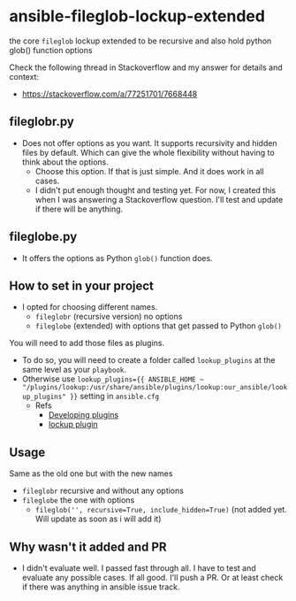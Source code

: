 # ansible-fileglob-lockup-extended
the core `fileglob` lockup extended to be recursive and also hold python glob() function options

Check the following thread in Stackoverflow and my answer for details and context:

- https://stackoverflow.com/a/77251701/7668448

## fileglobr.py

- Does not offer options as you want. It supports recursivity and hidden files by default. Which can give the whole flexibility without having to think about the options.
  - Choose this option. If that is just simple. And it does work in all cases.
  - I didn't put enough thought and testing yet. For now, I created this when I was answering a Stackoverflow question. I'll test and update if there will be anything.

## fileglobe.py

- It offers the options as Python `glob()` function does.

## How to set in your project
- I opted for choosing different names.
  - `fileglobr` (recursive version) no options
  - `fileglobe` (extended) with options  that get passed to Python `glob()`

You will need to add those files as plugins.
- To do so, you will need to create a folder called `lookup_plugins` at the same level as your `playbook`.
- Otherwise use `lookup_plugins={{ ANSIBLE_HOME ~ "/plugins/lookup:/usr/share/ansible/plugins/lookup:our_ansible/lookup_plugins" }}` setting in `ansible.cfg`
  - Refs
    - [Developing plugins](https://docs.ansible.com/ansible/latest/dev_guide/developing_plugins.html)
    - [lockup plugin](https://docs.ansible.com/ansible/latest/plugins/lookup.html#enabling-lookup-plugins)
   
## Usage

Same as the old one but with the new names
- `fileglobr` recursive and without any options
- `fileglobe` the one with options
  - `fileglob('', recursive=True, include_hidden=True)` (not added yet. Will update as soon as i will add it)

## Why wasn't it added and PR

- I didn't evaluate well. I passed fast through all. I have to test and evaluate any possible cases. If all good. I'll push a PR. Or at least check if there was anything in ansible issue track.
